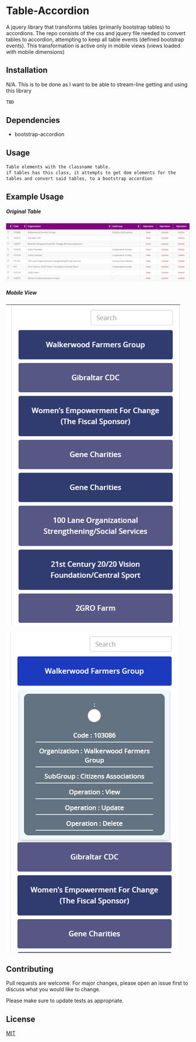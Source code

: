 # Table-Accordion

A jquery library that transforms tables (primarily bootstrap tables) to accordions. The repo consists of the css and jquery file needed to convert tables to accordion, attempting to keep all table events (defined bootstrap events). This transformation is active only in mobile views (views loaded with mobile dimensions)

## Installation

N/A.
This is to be done as I want to be able to stream-line getting and using this library

```bash
TBD
```
## Dependencies
-   bootstrap-accordion

## Usage

```
Table elements with the classname table.
if tables has this class, it attempts to get dom elements for the tables and convert said tables, to a bootstrap accordion
```

## Example Usage

##### Original Table
![alt text](image.png)

##### Mobile View
![alt text](image-2.png)

![alt text](image-1.png)

## Contributing

Pull requests are welcome. For major changes, please open an issue first
to discuss what you would like to change.

Please make sure to update tests as appropriate.

## License

[MIT](https://choosealicense.com/licenses/mit/)